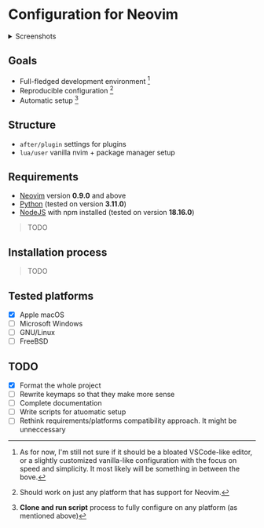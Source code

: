 # Configuration for Neovim

<details>
  <summary>Screenshots</summary>
    <img width="2168" alt="README" src="./docs/screenshots/README.png">
    <img width="2168" alt="nvim-dap for NodeJS" src="./docs/screenshots/debugger.png">
    <img width="2168" alt="OCaml with search by keyword" src="./docs/screenshots/ocaml.png">
    <img width="2168" alt="C++ with diagnostics from LSP" src="./docs/screenshots/cpp.png">
</details>

## Goals
* Full-fledged development environment [^1]
* Reproducible configuration [^2]
* Automatic setup [^3]

## Structure
* `after/plugin` settings for plugins
* `lua/user` vanilla nvim + package manager setup

## Requirements
* [Neovim](https://github.com/neovim/neovim) version __0.9.0__ and above
* [Python](https://www.python.org) (tested on version __3.11.0__)
* [NodeJS](https://nodejs.org/en) with npm installed (tested on version __18.16.0__)
> TODO

## Installation process
> TODO

## Tested platforms
- [x] Apple macOS
- [ ] Microsoft Windows
- [ ] GNU/Linux
- [ ] FreeBSD

## TODO
- [x] Format the whole project
- [ ] Rewrite keymaps so that they make more sense
- [ ] Complete documentation
- [ ] Write scripts for atuomatic setup
- [ ] Rethink requirements/platforms compatibility approach. It might be unneccessary

[^1]: As for now, I'm still not sure if it should be a bloated VSCode-like editor, or a slightly
customized vanilla-like configuration with the focus on speed and simplicity. It most likely will
be something in between the bove.
[^2]: Should work on just any platform that has support for Neovim.
[^3]: __Clone and run script__ process to fully configure on any platform (as mentioned above)
